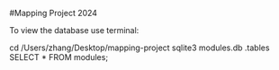 #Mapping Project 2024

To view the database use terminal:

cd /Users/zhang/Desktop/mapping-project
sqlite3 modules.db
.tables
SELECT * FROM modules;
